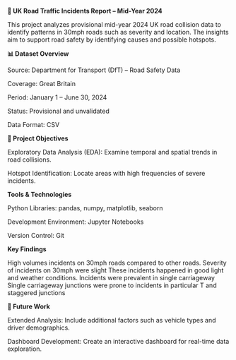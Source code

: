 ****🚦 UK Road Traffic Incidents Report – Mid-Year 2024****

This project analyzes provisional mid-year 2024 UK road collision data to identify patterns in 30mph roads such as severity and location. The insights aim to support road safety by identifying causes and  possible hotspots.

**📊 Dataset Overview**

Source: Department for Transport (DfT) – Road Safety Data

Coverage: Great Britain

Period: January 1 – June 30, 2024

Status: Provisional and unvalidated

Data Format: CSV


**🎯 Project Objectives**

Exploratory Data Analysis (EDA): Examine temporal and spatial trends in road collisions.

Hotspot Identification: Locate areas with high frequencies of severe incidents.


**Tools & Technologies**

Python Libraries: pandas, numpy, matplotlib, seaborn

Development Environment: Jupyter Notebooks

Version Control: Git

**Key Findings**

High volumes incidents on 30mph roads compared to other roads.
Severity of incidents on 30mph were slight
These incidents happened in good light and weather conditions.
Incidents were prevalent in single carriageway
Single carriageway junctions were prone to incidents in particular T and staggered junctions

**🔮 Future Work**

Extended Analysis: Include additional factors such as vehicle types and driver demographics.

Dashboard Development: Create an interactive dashboard for real-time data exploration.


